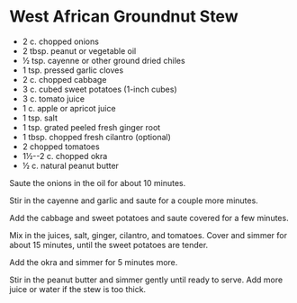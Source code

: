 # West African Groundnut Stew

- 2 c. chopped onions
- 2 tbsp. peanut or vegetable oil
- ½ tsp. cayenne or other ground dried chiles
- 1 tsp. pressed garlic cloves
- 2 c. chopped cabbage
- 3 c. cubed sweet potatoes (1-inch cubes)
- 3 c. tomato juice
- 1 c. apple or apricot juice
- 1 tsp. salt
- 1 tsp. grated peeled fresh ginger root
- 1 tbsp. chopped fresh cilantro (optional)
- 2 chopped tomatoes
- 1½--2 c. chopped okra
- ½ c. natural peanut butter

Saute the onions in the oil for about 10 minutes.

Stir in the cayenne and garlic and saute for a couple more minutes.

Add the cabbage and sweet potatoes and saute covered for a few minutes.

Mix in the juices, salt, ginger, cilantro, and tomatoes. Cover and simmer for
about 15 minutes, until the sweet potatoes are tender.

Add the okra and simmer for 5 minutes more.

Stir in the peanut butter and simmer gently until ready to serve. Add more juice
or water if the stew is too thick.

